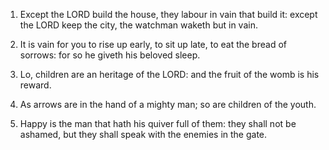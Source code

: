 1. Except the LORD build the house, they labour in vain that build
it: except the LORD keep the city, the watchman waketh but in vain.

2. It is vain for you to rise up early, to sit up late, to eat the
bread of sorrows: for so he giveth his beloved sleep.

3. Lo, children are an heritage of the LORD: and the fruit of the
womb is his reward.

4. As arrows are in the hand of a mighty man; so are children of
the youth.

5. Happy is the man that hath his quiver full of them: they shall
not be ashamed, but they shall speak with the enemies in the gate.